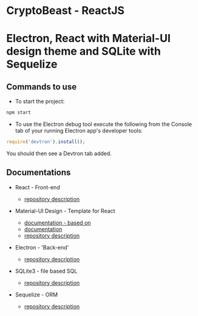 # CryptoBeast - ReactJS

# Electron, React with Material-UI design theme and SQLite with Sequelize


## Commands to use
* To start the project:
``` bash
npm start
```

* To use the Electron debug tool
execute the following from the Console tab of your running Electron app's developer tools:
``` javascript
require('devtron').install();
```

You should then see a Devtron tab added.


## Documentations
* React - Front-end
    - [repository description](https://github.com/facebook/create-react-app)

* Material-UI Design - Template for React
    - [documentation - based on](https://material-ui-next.com/)
    - [documentation](https://creativetimofficial.github.io/material-dashboard-react/#/documentation/tutorial)
    - [repository description](https://github.com/creativetimofficial/material-dashboard-react)

* Electron - 'Back-end'
    - [repository description](https://github.com/electron/electron)

* SQLite3 - file based SQL
    - [repository description](https://github.com/mapbox/node-sqlite3)

* Sequelize - ORM
    - [repository description](https://github.com/sequelize/sequelize)

